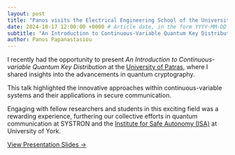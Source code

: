 ```yaml
---
layout: post
title: "Panos visits the Electrical Engineering School of the University of Patras (Greece)" # The main article title
date: 2024-10-17 12:00:00 +0000 # Article date, in the form YYYY-MM-DD HH-MM-SS +0000
subtitle: "An Introduction to Continuous-Variable Quantum Key Distribution"
author: Panos Papanastasiou
---
```


I recently had the opportunity to present *An Introduction to Continuous-variable Quantum Key Distribution* at the [University of Patras](https://www.upatras.gr/en/), where I shared insights into the advancements in quantum cryptography.

This talk highlighted the innovative approaches within continuous-variable systems and their applications in secure communication.

Engaging with fellow researchers and students in this exciting field was a rewarding experience, furthering our collective efforts in quantum communication at SYSTRON and the [Institute for Safe Autonomy (ISA)](https://www.york.ac.uk/safe-autonomy/) at University of York.

<div class="clearfix">
    <a class="btn btn-primary float-left" href="/files/2024-presentation-cv-qkd-university-of-patras.pdf" target="_blank">View Presentation Slides &rarr;</a>
</div>